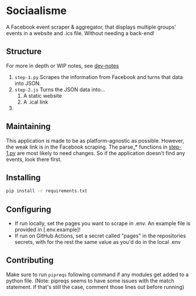 # Sociaalisme

A Facebook event scraper & aggregator, that displays multiple groups' events in a website and .ics file. Without needing a back-end!

## Structure
For more in depth or WIP notes, see [dev-notes](dev-notes.md)

1. `step-1.py` Scrapes the information from Facebook and turns that data into JSON.
2. `step-2.js` Turns the JSON data into...
    1. A static website
    2. A .ical link
3. 

## Maintaining
This application is made to be as platform-agnostic as possible. However, the weak link is in the Facebook scraping. The parse_* functions in [step-1.py](app/step-1.py) are most likely to need changes. So if the application doesn't find any events, look there first.


## Installing
```bash
pip install -r requirements.txt

```

## Configuring
- If run locally, set the pages you want to scrape in .env. An example file is provided in [.env.example]!
- If run on GitHub Actions, set a secret called "pages" in the repositories secrets, with for the rest the same value as you'd do in the local .env

## Contributing

Make sure to run `pipreqs` following command if any modules get added to a python file.
(Note: pipreqs seems to have some issues with the match statement. If that's still the case, comment those lines out before running)
